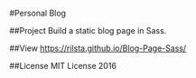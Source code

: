 #Personal Blog

##Project
Build a static blog page in Sass.

##View
https://rilsta.github.io/Blog-Page-Sass/

##License
MIT License 2016

